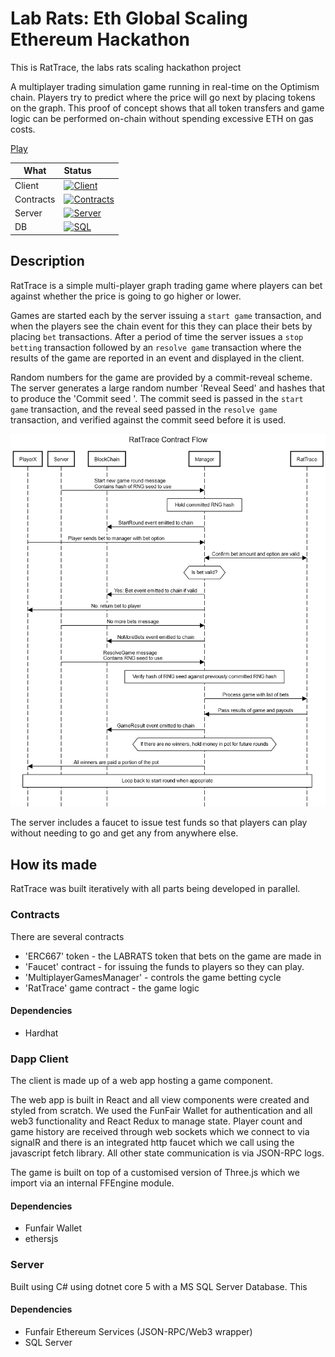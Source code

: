 # Lab Rats: Eth Global Scaling Ethereum Hackathon

This is RatTrace, the labs rats scaling hackathon project

A multiplayer trading simulation game running in real-time on the Optimism chain. Players try to predict where the price will go next by placing tokens on the graph. This proof of concept shows that all token transfers and game logic can be performed on-chain without spending excessive ETH on gas costs.

[Play](https://lab-rats-scaling-ethereum.netlify.app)


| What | Status |
| --- | :-- |
| Client | [![Client](https://api.netlify.com/api/v1/badges/0d5cf2c3-b3d6-43b6-805b-265ff6f3cfed/deploy-status)](https://app.netlify.com/sites/lab-rats-scaling-ethereum/deploys) |
| Contracts | [![Contracts](https://github.com/funfair-tech/lab-rats-scaling-ethereum-monorepo/actions/workflows/deploy-contracts.yml/badge.svg)](https://github.com/funfair-tech/lab-rats-scaling-ethereum-monorepo/actions/workflows/deploy-contracts.yml) |
| Server | [![Server](https://teamcity.funfair.io/app/rest/builds/buildType:Labs_EthGlobalScalingEthereum_Server_Master/statusIcon.svg)](https://teamcity.funfair.io/viewType.html?buildTypeId=Labs_EthGlobalScalingEthereum_Server_Master&branch_Labs_EthGlobalScalingEthereum_Server=%3Cdefault%3E&tab=buildTypeStatusDiv) |
| DB | [![SQL](https://github.com/funfair-tech/lab-rats-scaling-ethereum-monorepo/actions/workflows/reformat-sql.yml/badge.svg)](https://github.com/funfair-tech/lab-rats-scaling-ethereum-monorepo/actions/workflows/reformat-sql.yml) |

## Description

RatTrace is a simple multi-player graph trading game where players can bet against whether the price is going to go higher or lower.  

Games are started each by the server issuing a ``start game`` transaction, and when the players see the chain event for this they can place their bets by placing ``bet`` transactions. After a period of time the server issues a ``stop betting`` transaction followed by an ``resolve game`` transaction where the results of the game are reported in an event and displayed in the client.

Random numbers for the game are provided by a commit-reveal scheme.  The server generates a large random number 'Reveal Seed' and hashes that to produce the 'Commit seed '.  The commit seed is passed in the ``start game`` transaction, and the reveal seed passed in the ``resolve game`` transaction, and verified against the commit seed before it is used.

![Sequence Diagram](images/RatTraceContractFlow.png)

The server includes a faucet to issue test funds so that players can play without needing to go and get any from anywhere else.

## How its made

RatTrace was built iteratively with all parts being developed in parallel.

### Contracts

There are several contracts

* 'ERC667' token - the LABRATS token that bets on the game are made in
* 'Faucet' contract - for issuing the funds to players so they can play.
* 'MultiplayerGamesManager' - controls the game betting cycle
* 'RatTrace' game contract - the game logic

#### Dependencies

* Hardhat

### Dapp Client

The client is made up of a web app hosting a game component.

The web app is built in React and all view components were created and styled from scratch. We used the FunFair Wallet for authentication and all web3 functionality and React Redux to manage state. Player count and game history are received through web sockets which we connect to via signalR and there is an integrated http faucet which we call using the javascript fetch library. All other state communication is via JSON-RPC logs.  

The game is built on top of a customised version of Three.js which we import via an internal FFEngine module.

#### Dependencies
* Funfair Wallet
* ethersjs

### Server

Built using C# using dotnet core 5 with a MS SQL Server Database.  This 

#### Dependencies
* Funfair Ethereum Services (JSON-RPC/Web3 wrapper)
* SQL Server

